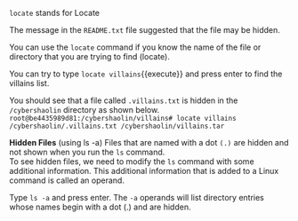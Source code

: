 `locate` stands for Locate  

The message in the `README.txt` file suggested that the file may be hidden.  

You can use the `locate` command if you know the name of the file or directory that you are trying to find (locate).  

You can try to type `locate villains`{{execute}} and press enter to find the villains list.  

You should see that a file called `.villains.txt` is hidden in the `/cybershaolin` directory as shown below.  
`root@be4435989d81:/cybershaolin/villains# locate villains
/cybershaolin/.villains.txt
/cybershaolin/villains.tar`  

__Hidden Files__ (using ls -a)
Files that are named with a dot `(.)` are hidden and not shown when you run the `ls` command.  
To see hidden files, we need to modify the `ls` command with some additional information. This additional information that is added to a Linux command is called an operand.  

Type `ls -a` and press enter.
The `-a` operands will list directory entries whose names begin with a dot (.) and are hidden.  
